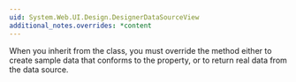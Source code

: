 ```yaml
---
uid: System.Web.UI.Design.DesignerDataSourceView
additional_notes.overrides: *content
---
```


<p>When you inherit from the <xref href="System.Web.UI.Design.DesignerDataSourceView"></xref> class, you must override the <xref href="System.Web.UI.Design.DesignerDataSourceView.GetDesignTimeData(System.Int32,System.Boolean@)"></xref> method either to create sample data that conforms to the <xref href="System.Web.UI.Design.DesignerDataSourceView.Schema"></xref> property, or to return real data from the data source.</p>


